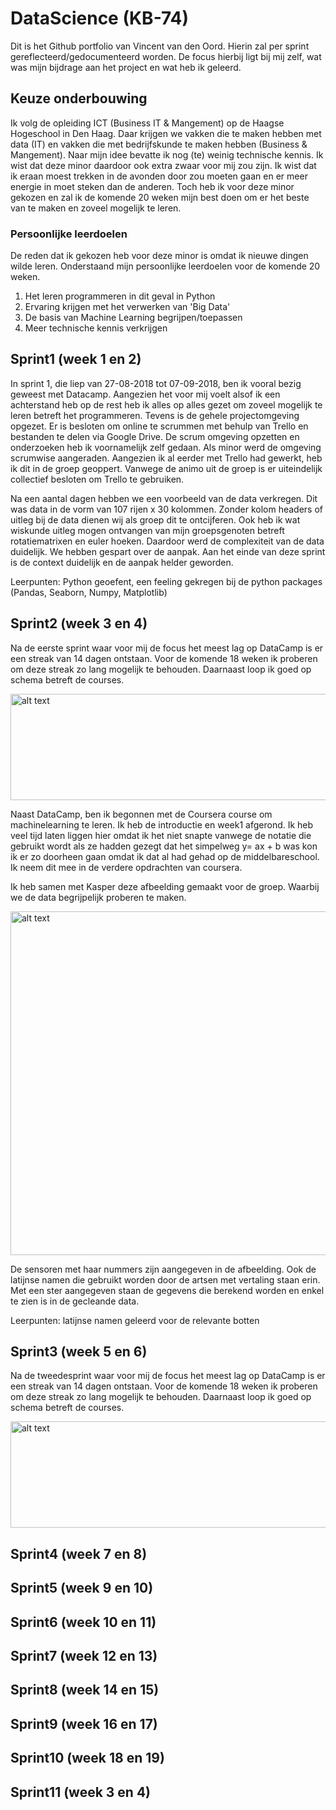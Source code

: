 # DataScience (KB-74)
Dit is het Github portfolio van Vincent van den Oord. Hierin zal per sprint gereflecteerd/gedocumenteerd worden. De focus 
hierbij ligt bij mij zelf, wat was mijn bijdrage aan het project en wat heb ik geleerd. 

## Keuze onderbouwing
Ik volg de opleiding ICT (Business IT & Mangement) op de Haagse Hogeschool in Den Haag. Daar krijgen we vakken die te maken hebben met data (IT) en vakken die met bedrijfskunde te maken hebben (Business & Mangement). Naar mijn idee bevatte ik nog (te) weinig technische kennis. Ik wist dat deze minor daardoor ook extra zwaar voor mij zou zijn. Ik wist dat ik eraan moest trekken in de avonden door zou moeten gaan en er meer energie in moet steken dan de anderen. Toch heb ik voor deze minor gekozen en zal ik de komende 20 weken mijn best doen om er het beste van te maken en zoveel mogelijk te leren.  

### Persoonlijke leerdoelen
De reden dat ik gekozen heb voor deze minor is omdat ik nieuwe dingen wilde leren. Onderstaand mijn persoonlijke leerdoelen voor de komende 20 weken.
 1. Het leren programmeren in dit geval in Python
 2. Ervaring krijgen met het verwerken van 'Big Data'
 3. De basis van Machine Learning begrijpen/toepassen
 4. Meer technische kennis verkrijgen


## Sprint1 (week 1 en 2)
In sprint 1, die liep van 27-08-2018 tot 07-09-2018, ben ik vooral bezig geweest met Datacamp. Aangezien het voor mij voelt alsof ik een achterstand heb op de rest heb ik alles op alles gezet om zoveel mogelijk te leren betreft het programmeren. Tevens is de gehele projectomgeving opgezet. Er is besloten om online te scrummen met behulp van Trello en bestanden te delen via Google Drive. De scrum omgeving opzetten en onderzoeken heb ik voornamelijk zelf gedaan. Als minor werd de omgeving scrumwise aangeraden. Aangezien ik al eerder met Trello had gewerkt, heb ik dit in de groep geoppert. Vanwege de animo uit de groep is er uiteindelijk collectief besloten om Trello te gebruiken.

Na een aantal dagen hebben we een voorbeeld van de data verkregen. Dit was data in de vorm van 107 rijen x 30 kolommen. Zonder kolom headers of uitleg bij de data dienen wij als groep dit te ontcijferen. Ook heb ik wat wiskunde uitleg mogen ontvangen van mijn groepsgenoten betreft rotatiematrixen en euler hoeken. Daardoor werd de complexiteit van de data duidelijk. We hebben gespart over de aanpak. Aan het einde van deze sprint is de context duidelijk en de aanpak helder geworden.

Leerpunten: Python geoefent, een feeling gekregen bij de python packages (Pandas, Seaborn, Numpy, Matplotlib)

## Sprint2 (week 3 en 4)
Na de eerste sprint waar voor mij de focus het meest lag op DataCamp is er een streak van 14 dagen ontstaan. Voor de komende 
18 weken ik proberen om deze streak zo lang mogelijk te behouden. Daarnaast loop ik goed op schema betreft de courses.

<img src="https://i.imgur.com/7gz2IMp.jpg" alt="alt text" width="550" height="170">

Naast DataCamp, ben ik begonnen met de Coursera course om machinelearning te leren. Ik heb de introductie en week1 afgerond. Ik heb veel tijd laten liggen hier omdat ik het niet snapte vanwege de notatie die gebruikt wordt als ze hadden gezegt dat het simpelweg y= ax + b was kon ik er zo doorheen gaan omdat ik dat al had gehad op de middelbareschool. Ik neem dit mee in de verdere opdrachten van coursera.

Ik heb samen met Kasper deze afbeelding gemaakt voor de groep. Waarbij we de data begrijpelijk proberen te maken. 

<img src="https://i.imgur.com/IBdwBCE.jpg" alt="alt text" width="550" height="550">

De sensoren met haar nummers zijn aangegeven in de afbeelding. Ook de latijnse namen die gebruikt worden door de artsen met vertaling staan erin. Met een ster aangegeven staan de gegevens die berekend worden en enkel te zien is in de gecleande data.

Leerpunten: latijnse namen geleerd voor de relevante botten
## Sprint3 (week 5 en 6)
Na de tweedesprint waar voor mij de focus het meest lag op DataCamp is er een streak van 14 dagen ontstaan. Voor de komende 18 weken ik proberen om deze streak zo lang mogelijk te behouden. Daarnaast loop ik goed op schema betreft de courses.

<img src="https://i.imgur.com/PqDiPhG.jpg" alt="alt text" width="550" height="170">

## Sprint4 (week 7 en 8)
## Sprint5 (week 9 en 10)
## Sprint6 (week 10 en 11)
## Sprint7 (week 12 en 13)
## Sprint8 (week 14 en 15)
## Sprint9 (week 16 en 17)
## Sprint10 (week 18 en 19)
## Sprint11 (week 3 en 4)
